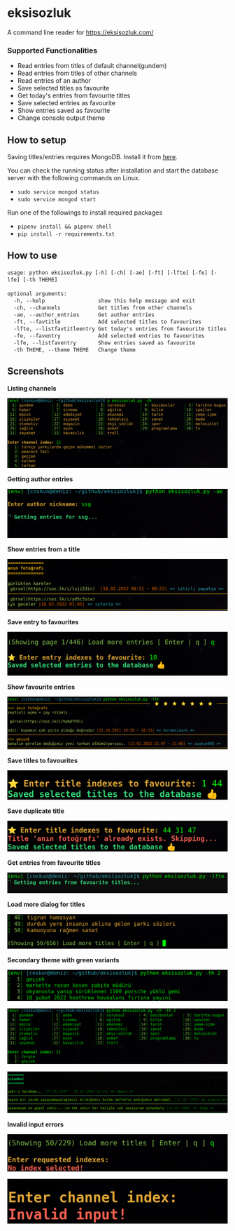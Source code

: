 eksisozluk
==========

A command line reader for https://eksisozluk.com/

### Supported Functionalities

* Read entries from titles of default channel(gundem)
* Read entries from titles of other channels
* Read entries of an author
* Save selected titles as favourite
* Get today's entries from favourite titles
* Save selected entries as favourite
* Show entries saved as favourite
* Change console output theme


## How to setup

Saving titles/entries requires MongoDB. Install it from [here](https://docs.mongodb.com/manual/administration/install-community/).

You can check the running status after installation and start the database server with the following commands on Linux.

* `sudo service mongod status`
* `sudo service mongod start`

Run one of the followings to install required packages

* `pipenv install && pipenv shell`
* `pip install -r requirements.txt`


## How to use

```
usage: python eksisozluk.py [-h] [-ch] [-ae] [-ft] [-lfte] [-fe] [-lfe] [-th THEME]

optional arguments:
  -h, --help                 show this help message and exit
  -ch, --channels            Get titles from other channels
  -ae, --author_entries      Get author entries
  -ft, --favtitle            Add selected titles to favourites
  -lfte, --listfavtitleentry Get today's entries from favourite titles
  -fe, --faventry            Add selected entries to favourites
  -lfe, --listfaventry       Show entries saved as favourite
  -th THEME, --theme THEME   Change theme
```

## Screenshots

**Listing channels**

![Channels](images/channels.png)

**Getting author entries**

![Author Entries](images/author_entries.png)

**Show entries from a title**

![Show entries from a title](images/title_entries.png)

**Save entry to favourites**

![Save entry](images/save_entry.png)

**Show favourite entries**

![Show favourite entries](images/saved_entries.png)

**Save titles to favourites**

![Save title](images/save_title_1.png)

**Save duplicate title**

![Save duplicate title](images/save_title_2.png)

**Get entries from favourite titles**

![Get entries from favourite titles](images/fav_title_entries.png)

**Load more dialog for titles**

![Load more dialog for titles](images/titles_load_more.png)

**Secondary theme with green variants**

![secondary theme 1](images/change_theme_1.png)

![secondary theme 2](images/change_theme_2.png)

![secondary theme 3](images/change_theme_3.png)

**Invalid input errors**

![Invalid input errors](images/error_2.png)

![Invalid input errors](images/error_1.png)
